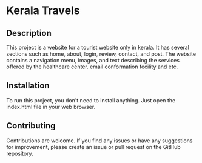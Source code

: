 # Kerala Travels
## Description
  This project is a website for a tourist website only in kerala. It has several sections such as home, about, login, review, contact, and post. The website contains a navigation menu, images, and text describing the services offered by the healthcare center.
  email conformation fecility and etc.
  ## Installation
To run this project, you don't need to install anything. Just open the index.html file in your web browser.
## Contributing
Contributions are welcome. If you find any issues or have any suggestions for improvement, please create an issue or pull request on the GitHub repository.
